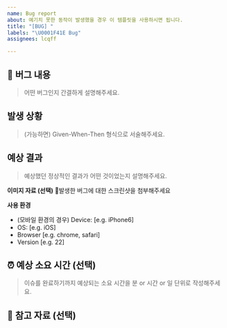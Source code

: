 ```yaml
---
name: Bug report
about: 예기치 못한 동작이 발생했을 경우 이 템플릿을 사용하시면 됩니다.
title: "[BUG] "
labels: "\U0001F41E Bug"
assignees: lcqff

---
```


## 🐛 버그 내용

> 어떤 버그인지 간결하게 설명해주세요.

## 발생 상황

> (가능하면) Given-When-Then 형식으로 서술해주세요.

## 예상 결과

> 예상했던 정상적인 결과가 어떤 것이었는지 설명해주세요.

**이미지 자료 (선택)**
발생한 버그에 대한 스크린샷을 첨부해주세요

**사용 환경**
 - (모바일 환경의 경우) Device: [e.g. iPhone6]
 - OS: [e.g. iOS]
 - Browser [e.g. chrome, safari]
 - Version [e.g. 22]

## ⏰ 예상 소요 시간 (선택)

> 이슈를 완료하기까지 예상되는 소요 시간을 분 or 시간 or 일 단위로 작성해주세요.

## 📁 참고 자료 (선택)

